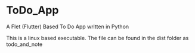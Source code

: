 # ToDo_App
A Flet (Flutter) Based To Do App written in Python

This is a linux based executable. The file can be found in the dist folder as todo_and_note 
